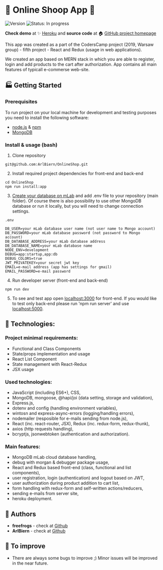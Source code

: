 # :construction: Online Shoop App :construction:
![Version](https://img.shields.io/badge/version-1.0.0-blue.svg?cacheSeconds=2592000)
![Status: In progress](https://img.shields.io/badge/status-in%20progress-blueViolet)

**Check demo** at :sparkles: [Heroku](https://thinktree-e-shop.herokuapp.com/) and **source code** at :house: [GitHub project homepage](https://github.com/ArlBiern/OnlineShop)

This app was created as a part of the CodersCamp project (2019, Warsaw group) - fifth project - React and Redux (usage in web applications).

We created an app based on MERN stack in which you are able to register, login and add products to the cart after authorization. App contains all main features of typicall e-commerse web-site. 

## :factory: Getting Started
### Prerequisites
To run project on your local machine for development and testing purposes you need to install the following software:
* [node.js](https://nodejs.org/en/) & [npm](https://www.npmjs.com/get-npm)
* [MongoDB](https://www.mongodb.com/what-is-mongodb)

### Install & usage (bash)
1. Clone repository 
```
git@github.com:ArlBiern/OnlineShop.git
```
2. Install required project dependencies for front-end and back-end
```
cd OnlineShop
npm run install:app
```
3. [Create your database on mLab](https://mlab.com/) and add .env file to your repository (main folder). Of course there is also possibility to use other MongoDB database or run it locally, but you will need to change connection settings.  
```
.env
```
```
DB_USER=your mLab database user name (not user name to Mongo account)
DB_PASSWORD=your mLab database password (not password to Mongo account)
DB_DATABASE_ADDRESS=your mLab database address
DB_DATABASE_NAME=your mLab database name
NODE_ENV=development
DEBUG=app:startup,app:db
DEBUG_COLORS=true
JWT_PRIVATEKEY=your secret jwt key
EMAIL=e-mail address (app has settings for gmail)
EMAIL_PASSWORD=e-mail password
```

4. Run developer server (front-end and back-end)
```
npm run dev
```
5. To see and test app open [localhost:3000](http://localhost:3000) for front-end. If you would like to test only back-end please run 'npm run server' and use [localhost:5000](http://localhost:5000).

## :rocket: Technologies:
### Project minimal requirements:
* Functional and Class Components
* State/props implementation and usage
* React List Component
* State management with React-Redux
* JSX usage

### Used technologies:
* JavaScript (including ES6+), CSS,
* MongoDB, mongoose, @hapi/joi (data setting, storage and validation),
* Express.js, 
* dotenv and config (handling environment variables),
* wintosn and express-async-errors (logging/handling errors),
* nodemailer (resposible for e-mails sending from node.js),
* React (inc. react-router, JSX), Redux (inc. redux-form, redux-thunk),
* axios (http requests handling),
* bcryptjs, jsonwebtoken (authentication and authorization).

### Main features:
* MongoDB mLab cloud database handling,
* debug with morgan & debugger package usage,
* React and Redux based front-end (class, functional and list components),
* user registration, login (authentication) and logout based on JWT, 
* user authorization during product addition to cart list, 
* form handling with redux-form and self-written actions/reducers,
* sending e-mails from server site, 
* heroku deployment.

## :busts_in_silhouette: Authors
* **freefrogs** - check at [Github](https://github.com/freefrogs)
* **ArlBiern** - check at [Github](https://github.com/ArlBiern)

## :notebook: To improve
* There are always some bugs to improve ;) Minor issues will be improved in the near future. 

